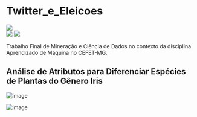 # Twitter_e_Eleicoes
 
 
<div align="left"> 
  <img align="center" src="https://img.shields.io/badge/Python-FF8C00?style=for-the-badge&logo=python&logoColor=white"><br>
  <img src="https://img.shields.io/badge/Mineração%20de%20Dados-white">
  <img src="https://img.shields.io/badge/Ciência%20de%20Dados-red">
</div>

Trabalho Final de Mineração e Ciência de Dados no contexto da disciplina Aprendizado de Máquina no CEFET-MG.
## Análise de Atributos para Diferenciar Espécies de Plantas do Gênero Iris


![image](https://github.com/aaugustoag/Twitter_e_Eleicoes/assets/49174397/ef5ef68e-eb16-4b59-b8ef-0a4f12b92562)


![image](https://github.com/aaugustoag/Twitter_e_Eleicoes/assets/49174397/6197eeb6-4245-4756-bc37-3a7b424fd4cc)
